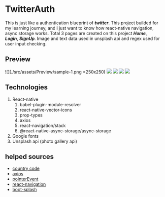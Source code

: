 # TwitterAuth 
This is just like a authentication blueprint of ***twitter***. This project builded for my learning journey, and i just want to know how react-native navigation, async storage works. Total 3 pages are created on this project ***Home***, ***Login***, ***SignUp***. Image and text data used in unsplash api and regex used for user input checking.
## Preview
![](./src/assets/Preview/sample-1.png =250x250)
![](./src/assets/Preview/sample-2.png)
![](./src/assets/Preview/sample-3.png)
![](./src/assets/Preview/sample-4.png)
![](./src/assets/Preview/sample-5.png)


## Technologies
1. React-native
   1. babel-plugin-module-resolver 
   2. react-native-vector-icons
   3. prop-types
   4. axios
   5. react-navigation/stack
   6. @react-native-async-storage/async-storage
2. Google fonts
3. Unsplash api (photo gallery api)

## helped sources
- [country code](https://www.naroju.com/create-your-own-phone-number-input-in-react-native/)
- [axios](https://blog.logrocket.com/using-axios-react-native-manage-api-requests/)
- [pointerEvent](https://blog.logrocket.com/using-pointerevents-react-native/)
- [react-navigation](https://reactnavigation.org/docs/stack-navigator/)
- [boot-splash](https://github.com/zoontek/react-native-bootsplash)